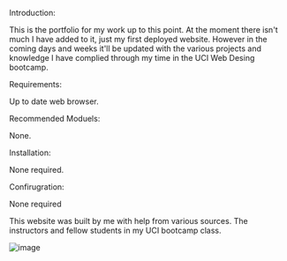 Introduction:

This is the portfolio for my work up to this point. At the moment there isn't much I have added to it, just my first deployed website. However in the coming days and weeks it'll be updated with the various projects and knowledge I have complied through my time in the UCI Web Desing bootcamp. 

Requirements:

Up to date web browser.

Recommended Moduels:

None.

Installation:

None required.

Confirugration:

None required

This website was built by me with help from various sources. The instructors and fellow students in my UCI bootcamp class.


![image](https://user-images.githubusercontent.com/116609674/200688725-2645e352-5fa2-4243-8b6e-accc76da860b.png)
